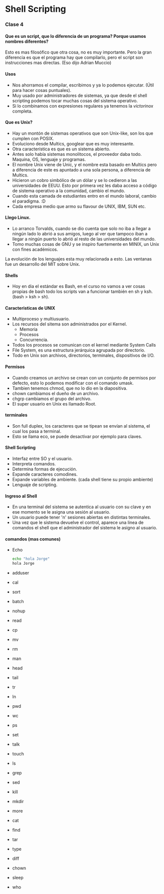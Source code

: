 # Shell Scripting
### Clase 4

#### Que es un script, que lo diferencia de un programa? Porque usamos nombres diferentes?

Esto es mas filosófico que otra cosa, no es muy importante. Pero la gran diferencia es que el programa hay que compilarlo, pero el script son instrucciones mas directas. (Eso dijo Adrian Muccio)

#### Usos
* Nos ahorramos el compilar, escribimos y ya lo podemos ejecutar. (Útil para hacer cosas puntuales).
* Muy usado por administradores de sistemas, ya que desde el shell scripting podemos tocar muchas cosas del sistema operativo.
* Si lo combinamos con expresiones regulares ya tenemos la *victorinox* completa.


#### Que es Unix?

* Hay un montón de sistemas operativos que son Unix-like, son los que cumplen con POSIX.
* Evoluciono desde Multics, googlear que es muy interesante.
* Otra característica es que es un sistema abierto.
* Antes solo había sistemas monolitocos, el proveedor daba todo. Maquina, OS, lenguaje y programas.
* El nombre Unix viene de Unic, y el nombre esta basado en Multics pero a diferencia de este es apuntado a una sola persona, a diferencia de Multics.
* Hicieron un cobro simbólico de un dólar y se lo cedieron a las universidades de EEUU. Esto por primera vez les daba acceso a código de sistema operativo a la comunidad, cambio el mundo.
* Cuando esta camada de estudiantes entro en el mundo laboral, cambio el paradigma. :D
* Cada empresa medio que armo su flavour de UNIX, IBM, SUN etc.

#### Llego Linux.
* Lo arranco Torvalds, cuando se dio cuenta que solo no iba a llegar a ningún lado lo abrió a sus amigos, luego al ver que tampoco iban a llegar a ningún puerto lo abrió al resto de las universidades del mundo.
* Tomo muchas cosas de GNU y se inspiro fuertemente en MINIX, un Unix con fines académicos.

La evolución de los lenguajes esta muy relacionada a esto.
Las ventanas fue un desarrollo del MIT sobre Unix.

#### Shells
* Hoy en dia el estándar es Bash, en el curso no vamos a ver cosas propias de bash todo los scripts van a funcionar también en sh y ksh. (bash > ksh > sh).


#### Caracteristicas de UNIX
* Multiproceso y multiusuario.
* Los recursos del sitema son administrados por el Kernel.
    * Memoria
    * Procesos
    * Concurrencia.
* Todos los procesos se comunican con el kernel mediante System Calls
* File System, es una estructura jerárquica agrupada por directorio.
* Todo en Unix son archivos, directorios, terminales, dispositivos de I/O.


#### Permisos
* Cuando creamos un archivo se crean con un conjunto de permisos por defecto, esto lo podemos modificar con el comando umask.
* Tambien tenemos chmod, que no lo dio en la diapositiva.
* chown cambiamos el dueño de un archivo.
* chgrp cambiamos el grupo del archivo.
* El super usuario en Unix es llamado Root.

#### terminales
* Son full duplex, los caracteres que se tipean se envían al sistema, el cual los pasa a terminal.
* Esto se llama eco, se puede desactivar por ejemplo para claves.

#### Shell Scripting
* Interfaz entre SO y el usuario.
* Interpreta comandos.
* Determina formas de ejecución.
* Expande caracteres comodines.
* Expande variables de ambiente. (cada shell tiene su propio ambiente)
* Lenguaje de scripting.

#### Ingreso al Shell
* En una terminal del sistema se autentica al usuario con su clave y en ese momento se le asigna una sesión al usuario.
* Un usuario puede tener 'n' sesiones abiertas en distintas terminales.
* Una vez que le sistema devuelve el control, aparece una linea de comandos el shell que el administrador del sistema le asigno al usuario.

#### comandos (mas comunes)
* Echo

  ```bash
  echo "hola Jorge"
  hola Jorge
  ```
* adduser
* cal
* sort
* batch
* nohup
* read
* cp
* mv
* rm
* man
* head
* tail
* tr
* ln
* pwd
* wc
* ps
* set
* talk
* touch
* ls
* grep
* sed
* kill
* mkdir
* more
* cat
* find
* tar
* type
* diff
* chown
* sleep
* who
